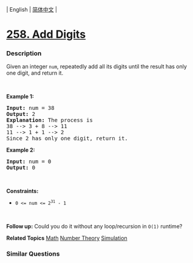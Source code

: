 | English | [简体中文](README.md) |

# [258. Add Digits](https://leetcode.cn/problems/add-digits)
 ### Description
<p>Given an integer <code>num</code>, repeatedly add all its digits until the result has only one digit, and return it.</p>

<p>&nbsp;</p>
<p><strong class="example">Example 1:</strong></p>

<pre>
<strong>Input:</strong> num = 38
<strong>Output:</strong> 2
<strong>Explanation:</strong> The process is
38 --&gt; 3 + 8 --&gt; 11
11 --&gt; 1 + 1 --&gt; 2 
Since 2 has only one digit, return it.
</pre>

<p><strong class="example">Example 2:</strong></p>

<pre>
<strong>Input:</strong> num = 0
<strong>Output:</strong> 0
</pre>

<p>&nbsp;</p>
<p><strong>Constraints:</strong></p>

<ul>
	<li><code>0 &lt;= num &lt;= 2<sup>31</sup> - 1</code></li>
</ul>

<p>&nbsp;</p>
<p><strong>Follow up:</strong> Could you do it without any loop/recursion in <code>O(1)</code> runtime?</p>

**Related Topics**  [Math](https://leetcode.cn/tag/math) [Number Theory](https://leetcode.cn/tag/number-theory) [Simulation](https://leetcode.cn/tag/simulation) 

### Similar Questions
